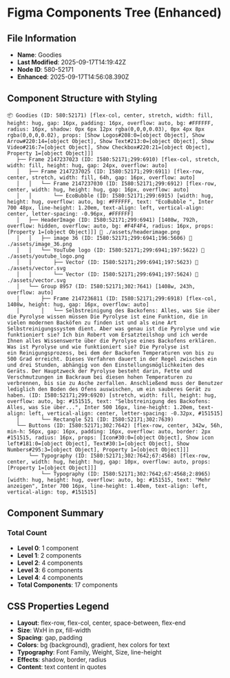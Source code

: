 # Figma Components Tree (Enhanced)

## File Information
- **Name**: Goodies
- **Last Modified**: 2025-09-17T14:19:42Z
- **Node ID**: 580-52171
- **Enhanced**: 2025-09-17T14:56:08.390Z

## Component Structure with Styling

```
📦 Goodies (ID: 580:52171) [flex-col, center, stretch, width: fill, height: hug, gap: 16px, padding: 16px, overflow: auto, bg: #FFFFFF, radius: 16px, shadow: 0px 6px 12px rgba(0,0,0,0.03), 0px 4px 8px rgba(0,0,0,0.02), props: [Show Logos#208:0=[object Object], Show Arrow#220:14=[object Object], Show Text#213:0=[object Object], Show Video#216:7=[object Object], Show Checkbox#220:21=[object Object], Property 1=[object Object]]]
   ├── Frame 2147237023 (ID: I580:52171;299:6910) [flex-col, stretch, width: fill, height: hug, gap: 24px, overflow: auto]
   │   ├── Frame 2147237025 (ID: I580:52171;299:6911) [flex-row, center, stretch, width: fill, 64h, gap: 16px, overflow: auto]
   │   │   └── Frame 2147237030 (ID: I580:52171;299:6912) [flex-row, center, width: hug, height: hug, gap: 16px, overflow: auto]
   │   │       └── EcoBubble (ID: I580:52171;299:6915) [width: hug, height: hug, overflow: auto, bg: #FFFFFF, text: "EcoBubble ", Inter 700 48px, line-height: 1.20em, text-align: left, vertical-align: center, letter-spacing: -0.96px, #FFFFFF]
   │   ├── HeaderImage (ID: I580:52171;299:6941) [1408w, 792h, overflow: hidden, overflow: auto, bg: #F4F4F4, radius: 16px, props: [Property 1=[object Object]]] 🔗 ./assets/headerimage.png
   │   │   ├── image 36 (ID: I580:52171;299:6941;196:5606) 🔗 ./assets/image_36.png
   │   │   └── YouTube logo (ID: I580:52171;299:6941;197:5622) 🔗 ./assets/youtube_logo.png
   │   │       ├── Vector (ID: I580:52171;299:6941;197:5623) 🔗 ./assets/vector.svg
   │   │       └── Vector (ID: I580:52171;299:6941;197:5624) 🔗 ./assets/vector.svg
   │   └── Group 8957 (ID: I580:52171;302:7641) [1408w, 243h, overflow: auto]
   │       ├── Frame 2147236811 (ID: I580:52171;299:6918) [flex-col, 1408w, height: hug, gap: 16px, overflow: auto]
   │       │   └── Selbstreinigung des Backofens: Alles, was Sie über die Pyrolyse wissen müssen Die Pyrolyse ist eine Funktion, die in vielen modernen Backöfen zu finden ist und als eine Art Selbstreinigungssystem dient. Aber was genau ist die Pyrolyse und wie funktioniert sie? Ich bin Robert vom Ersatzteilshop und ich werde Ihnen alles Wissenswerte über die Pyrolyse eines Backofens erklären. Was ist Pyrolyse und wie funktioniert sie? Die Pyrolyse ist ein Reinigungsprozess, bei dem der Backofen Temperaturen von bis zu 500 Grad erreicht. Dieses Verfahren dauert in der Regel zwischen ein und drei Stunden, abhängig von den Einstellungsmöglichkeiten des Geräts. Der Hauptzweck der Pyrolyse besteht darin, Fette und Verschmutzungen im Backraum bei diesen hohen Temperaturen zu verbrennen, bis sie zu Asche zerfallen. Anschließend muss der Benutzer lediglich den Boden des Ofens auswischen, um ein sauberes Gerät zu haben. (ID: I580:52171;299:6920) [stretch, width: fill, height: hug, overflow: auto, bg: #151515, text: "Selbstreinigung des Backofens: Alles, was Sie über...", Inter 500 16px, line-height: 1.20em, text-align: left, vertical-align: center, letter-spacing: -0.32px, #151515]
   │       └── Rectangle 521 (ID: I580:52171;302:7639)
   └── Buttons (ID: I580:52171;302:7642) [flex-row, center, 342w, 56h, min-h: 56px, gap: 16px, padding: 16px, overflow: auto, border: 2px #151515, radius: 16px, props: [Icon#30:0=[object Object], Show icon left#181:0=[object Object], Text#30:1=[object Object], Show Numbers#295:3=[object Object], Property 1=[object Object]]]
       └── Typography (ID: I580:52171;302:7642;67:4568) [flex-row, center, width: hug, height: hug, gap: 10px, overflow: auto, props: [Property 1=[object Object]]]
           └── Typography (ID: I580:52171;302:7642;67:4568;2:8965) [width: hug, height: hug, overflow: auto, bg: #151515, text: "Mehr anzeigen", Inter 700 16px, line-height: 1.40em, text-align: left, vertical-align: top, #151515]
```

## Component Summary

### Total Count
- **Level 0**: 1 component
- **Level 1**: 2 components
- **Level 2**: 4 components
- **Level 3**: 6 components
- **Level 4**: 4 components
- **Total Components**: 17 components

## CSS Properties Legend

- **Layout**: flex-row, flex-col, center, space-between, flex-end
- **Size**: WxH in px, fill-width
- **Spacing**: gap, padding
- **Colors**: bg (background), gradient, hex colors for text
- **Typography**: Font Family, Weight, Size, line-height
- **Effects**: shadow, border, radius
- **Content**: text content in quotes
